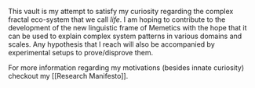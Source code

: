 This vault is my attempt to satisfy my curiosity regarding the complex fractal eco-system that we call *life*. I am hoping to contribute to the development of the new linguistic frame of Memetics with the hope that it can be used to explain complex system patterns in various domains and scales. 
Any hypothesis that I reach will also be accompanied by experimental setups to prove/disprove them. 

For more information regarding my motivations (besides innate curiosity) checkout my [[Research Manifesto]].
